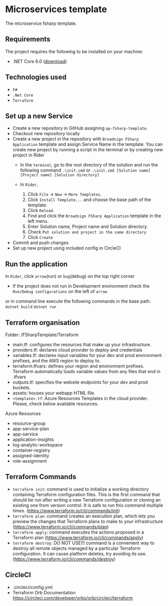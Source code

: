 # Microservices template
The microservice fsharp template.

## Requirements
The project requires the following to be installed on your machine:
* .NET Core 6.0 ([download](https://dotnet.microsoft.com/download/dotnet-core))

## Technologies used
* `F#`
* `.Net Core`
* `Terraform`

## Set up a new Service
* Create a new repository in GitHub assigning `ap-fsharp-template`.
* Checkout new repository locally
* Create a new project in the repository with `Broadsign FSharp Application` template and assign Service Name in the template.
  You can create new project by running a script in the terminal or by creating new project in Rider
  * In the `terminal`, go to the root directory of the solution and run the following command
    `.\init.cmd`
    or
    `.\init.cmd [Solution name] [Project name] [Solution directory]`

  * In `Rider`,
    1. Click `File` -> `New` -> `More Templates`.
    2. Click `Install Template...` and choose the base path of the template.
    3. Click `Reload`.
    4. Find and click the `Broadsign FSharp Application` template in the left menu.
    5. Enter Solution name, Project name and Solution directory.
    6. Check `Put solution and project in the same directory`
    7. Click `Create`
* Commit and push changes
* Set up new project using included config in CircleCI

## Run the application
In `Rider`, click `arrow`(run) or `bug`(debug) on the top right corner
* If the project does not run in Development environment check the `Run/Debug configurations` on the left of `arrow`

or
in command line execute the following commands in the base path.
`dotnet build`
`dotnet run`

## Terraform organisation
Folder: /FSharpTemplate/Terraform
* main.tf: configures the resources that make up your infrastructure.
* providers.tf: declares cloud provider to deploy and credentials
* variables.tf: declares input variables for your dev and prod environment prefixes, and the AWS region to deploy to.
* terraform.tfvars: defines your region and environment prefixes. Terraform automatically loads variable values from any files that end in .tfvars
* outputs.tf: specifies the website endpoints for your dev and prod buckets.
* assets: houses your webapp HTML file.
* `<template>.tf`: Azure Resources Templates in the cloud provider. Please, check below available resources.

Azure Resources
* resource-group
* app-service-plan
* app-service
* application-insights
* log-analytic-workspace
* container-registry
* assigned-identity
* role-assignment

## Terraform Commands
* `terraform init`: command is used to initialize a working directory containing Terraform configuration files. This is the first command that should be run after writing a new Terraform configuration or cloning an existing one from version control. It is safe to run this command multiple times.
  (https://www.terraform.io/cli/commands/init)
* `terraform plan`: command creates an execution plan, which lets you preview the changes that Terraform plans to make to your infrastructure
  (https://www.terraform.io/cli/commands/plan)
* `terraform apply`: command executes the actions proposed in a Terraform plan
  (https://www.terraform.io/cli/commands/apply)
* `terraform destroy`: DO NOT USE!!! command is a convenient way to destroy all remote objects managed by a particular Terraform configuration. It can cause platform deletes, try avoiding its use.  
  (https://www.terraform.io/cli/commands/destroy)

## CircleCI
* .circleci/config.yml
* Terraform Orb Documentation
  https://circleci.com/developer/orbs/orb/circleci/terraform
